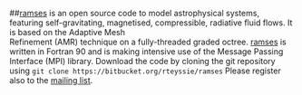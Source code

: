 ##[ramses](https://bitbucket.org/rteyssie/ramses) is an open source code to   model   astrophysical    systems, 
featuring   self-gravitating, magnetised, compressible,  radiative fluid flows.  It is based  on the Adaptive Mesh  
Refinement (AMR)  technique on a  fully-threaded graded octree. [ramses](https://bitbucket.org/rteyssie/ramses) is 
written in  Fortran 90 and is making intensive use of the Message Passing Interface (MPI) library.
Download the code by cloning the git repository using
```git clone https://bitbucket.org/rteyssie/ramses```
Please register also to the [mailing list](http://groups.google.com/group/ramses_users).


